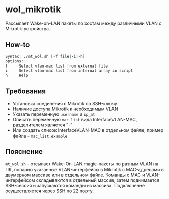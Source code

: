 # wol_mikrotik

Рассылает Wake-on-LAN пакеты по хостам между различными VLAN c Mikrotik-устройства.

## How-to
```bash
Syntax: ./mt_wol.sh [-f file|-i|-h]
options:
f     Select vlan-mac list from external file
i     Select vlan-mac list from internal array in script
h     Help
```

## Требования

 - Установка соединения с Mikrotik по SSH-ключу
 - Наличие доступа Mikrotik к необходимым VLAN
 - Указать переменную `username` и `ip_mt`
 - Описать переменную `mac_list` вида InterfaceVLAN-MAC, разделителем является "-"
 - Или создать список InterfaceVLAN-MAC в отдельном файле, пример файла - `mac_list.example`

## Пояснение
`mt_wol.sh` - отсылает Wake-On-LAN magic-пакеты по разным VLAN на ПК, попарно указанные VLAN-интерфейсы в Mikrotik с MAC-адресами в двумерном массиве или в отдельном файле. Команды с MAC и VLAN-интерфейсом складываются в отдельный массив, затем поднимается SSH-сессия и запускаются команды из массива. Подключение осуществляется через SSH по 22 порту.
